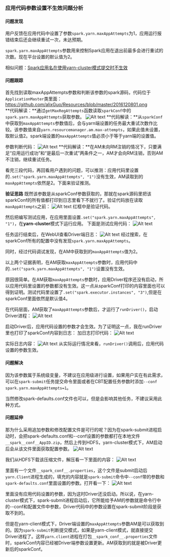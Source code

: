 ### 应用代码参数设置不生效问题分析

#### 问题发现  
用户反馈在应用代码中设置了参数`spark.yarn.maxAppAttempts`为1，应用运行报错结束后还会继续重试一次，未达预期。

`spark.yarn.maxAppAttempts`参数用来控制Spark应用在退出前最多会进行重试的次数。现在平台设置的默认值为2。

相似问题：[Spark应用名在使用yarn-cluster模式提交时不生效](http://support.hwclouds.com/usermanual-mrs/zh-cn_topic_0036027341.html)  

#### 问题跟踪  
首先找到读取maxAppAttempts参数和判断该参数的spark源码，代码位于`ApplicationMaster`类里面：  
https://github.com/alixGuo/Resources/blob/master/2016120801.png  
**代码解读：**通过`getMaxRegAttempts`函数读取`sparkConf`中的`spark.yarn.maxAppAttempts`获取参数。
![Alt text](./1481113642779.png)
**代码解读：**从`sparkConf`中获取到`maxAppAttempts`参数值后，会与yarn端设置的任务最大重试次数作比较。该参数值来自`yarn.resourcemanager.am.max-attempts`，如果此值未设置，取默认值2。spark端设置的`maxAppAttempts`值必须小于等于yarn端的设置值。

参数判断代码：
![Alt text](./1481113823036.png)
**代码解读：**在AM未向RM注销的情况下，只要满足“应用运行成功”和“是最后一次重试”两条件之一，AM才会向RM注销，否则AM不注销，继续重试任务。

看完三段代码，再回看用户遇到的问题，可以推测：应用代码里设置的`.set("spark.yarn.maxAppAttempts", "1")`没有生效，AM读取到的`maxAppAttempts`依然是2。下面来验证推测。

**验证思路**
既然该参数是从sparkConf参数获取的，那就在spark源码里把该sparkConf的所有值都打印到日志里看下不就行了。验证代码放在读取`maxAppAttempts`之前：
![Alt text](./1481114652724.png)
红框中是验证代码。

然后把编写测试应用，在应用里面设置`.set("spark.yarn.maxAppAttempts", "1")`，在**yarn-cluster**模式下运行应用。
下面是测试应用代码：
![Alt text](./1481114758718.png)

任务运行结束后，在WebUI查看Driver端日志：
![Alt text](./1481114903690.png)
经过搜索，在sparkConf所有的配置中没有发现`spark.yarn.maxAppAttempts`。

同时，经过代码调试发现，在AM中获取到的`maxAppAttempts`值为2。

以上两个证据表明，在AM获取`maxAppAttempts`参数时，应用代码中的`.set("spark.yarn.maxAppAttempts", "1")`设置没有生效。

原因很简单。在AM获取`maxAppAttempts`参数时，应用Driver程序还没有启动，所以应用代码里设置的参数都没有生效。这一点从sparkConf打印的内容里面也可以得到证明。测试代码里设置了`.set("spark.executor.instances", "3")`,但是在sparkConf里面依然是默认值4。

在代码层面，AM获取了`maxAppAttempts`参数后，才运行了`runDriver()`，启动Driver进程：
![Alt text](./1481157448214.png)

启动Driver后，应用代码设置的参数才会生效。为了证明这一点，我在runDriver里也打印了sparkConf内容到日志：
加日志打印代码：
![Alt text](./1481157668380.png)

实际日志内容：
![Alt text](./1481157586874.png)
从实际运行情况来看，`runDriver()`调用后，应用代码设置的参数生效。

#### 问题解决
因为该参数属于系统级变量，不建议在应用级进行设置，如果用户实在有此需求，可以在`spark-submit`任务提交命令里面或者在CBT配置任务参数时添加`--conf spark.yarn.maxAppAttempts=1`。

当然修改spark-defaults.conf文件也可以，但是会影响其他任务，不建议采用此种方式。

#### 问题延伸
那为什么采用追加参数和修改配置文件是可行的呢？因为在spark-submit进程启动时，会把spark-defaults.conf和--conf设置的参数都打在本地文件`__spark__conf__AppID.zip`，然后上传到HDFS，yarn-cluster模式下，AM启动后会从该文件里面获取配置参数。
![Alt text](./1481158208936.png)

我们从HDFS下载该压缩文件，解压看一下里面的内容：
![Alt text](./1481158357781.png)

里面有一个文件`__spark_conf__.properties`，这个文件是submit启动后`yarn.Client`进程生成的，填充的内容就是`spark-submit`命令中`--conf`带的参数和`spark-defaults.conf`里面设置的参数。打开看一下：
![Alt text](./1481158539072.png)

里面没有应用代码设置的参数，因为这时Driver还没启动。所以说，在yarn-cluster模式下，spark-submit进程启动后，它所能给予AM的参数就是命令行中的--conf和配置文件中参数，Driver代码中的参数设置在spark-submit阶段是获取不到的。

但是在yarn-client模式下，Driver端设置的`maxAppAttempts`参数AM是可以获取到的。因为`spark-submit`判断提交模式，如果是yarn-client模式，就直接提交Driver进程了。这样`yarn.client`进程在打包`__spark_conf__.properties`文件时，sparkConf内容已经被Driver端参数设置更新。AM获取到的就是被Driver更新后的sparkConf。











